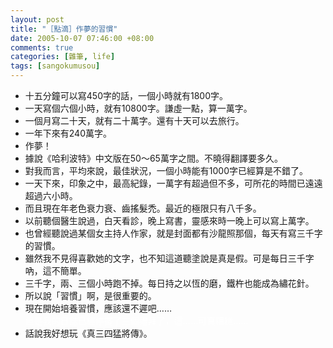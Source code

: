 ```yaml
--- 
layout: post
title: "［點滴］作夢的習慣"
date: 2005-10-07 07:46:00 +08:00
comments: true
categories: [雜筆, life]
tags: [sangokumusou]
---
```


- 十五分鐘可以寫450字的話，一個小時就有1800字。
- 一天寫個六個小時，就有10800字。謙虛一點，算一萬字。
- 一個月寫二十天，就有二十萬字。還有十天可以去旅行。
- 一年下來有240萬字。
- 作夢！<!-- more -->
- 據說《哈利波特》中文版在50～65萬字之間。不曉得翻譯要多久。
- 對我而言，平均來說，最佳狀況，一個小時能有1000字已經算是不錯了。
- 一天下來，印象之中，最高紀錄，一萬字有超過但不多，可所花的時間已遠遠超過六小時。
- 而且現在年老色衰力衰、齒搖髮禿。最近的極限只有八千多。
- 以前聽個醫生說過，白天看診，晚上寫書，靈感來時一晚上可以寫上萬字。
- 也曾經聽說過某個女主持人作家，就是封面都有沙龍照那個，每天有寫三千字的習慣。
- 雖然我不見得喜歡她的文字，也不知這道聽塗說是真是假。可是每日三千字吶，這不簡單。
- 三千字，兩、三個小時跑不掉。每日持之以恆的磨，鐵杵也能成為繡花針。
- 所以說「習慣」啊，是很重要的。
- 現在開始培養習慣，應該還不遲吧……  
<span style="color:white;">但是我的日誌已經停擺了三個禮拜了，這……可真糟糕……</span>
- 話說我好想玩《真三四猛將傳》。